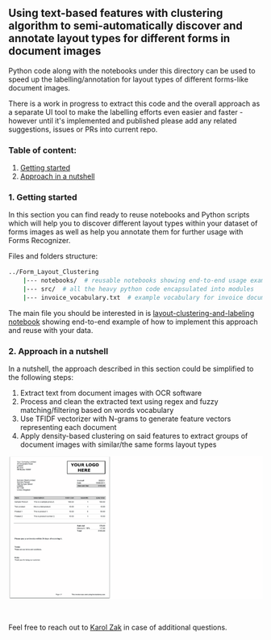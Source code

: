 ## Using text-based features with clustering algorithm to semi-automatically discover and annotate layout types for different forms in document images

Python code along with the notebooks under this directory can be used to speed up the labelling/annotation for layout types of different forms-like document images.

There is a work in progress to extract this code and the overall approach as a separate UI tool to make the labelling efforts even easier and faster - however until it's implemented and published please add any related suggestions, issues or PRs into current repo.

### Table of content:
1. [Getting started](#1.-Getting-started)
2. [Approach in a nutshell](#2.-Approach-in-a-nutshell)  
<!-- 3. [Detailed steps](#3.-Detailed-steps)    -->

### 1. Getting started

In this section you can find ready to reuse notebooks and Python scripts which will help you to discover different layout types within your dataset of forms images as well as help you annotate them for further usage with Forms Recognizer.

Files and folders structure:
```bash
../Form_Layout_Clustering
    |--- notebooks/  # reusable notebooks showing end-to-end usage example
    |--- src/  # all the heavy python code encapsulated into modules
    |--- invoice_vocabulary.txt  # example vocabulary for invoice documents
```

The main file you should be interested in is [layout-clustering-and-labeling notebook](./notebooks/layout-clustering-and-labeling.ipynb) showing end-to-end example of how to implement this approach and reuse with your data.

### 2. Approach in a nutshell

In a nutshell, the approach described in this section could be simplified to the following steps:
1. Extract text from document images with OCR software
2. Process and clean the extracted text using regex and fuzzy matching/filtering based on words vocabulary
3. Use TFIDF vectorizer with N-grams to generate feature vectors representing each document
4. Apply density-based clustering on said features to extract groups of document images with similar/the same forms layout types

![](./docs/text-clustering-1.gif)

<!-- ### 3. Detailed steps -->

<br>

Feel free to reach out to [Karol Zak](mailto:karzak@microsoft.com) in case of additional questions.
